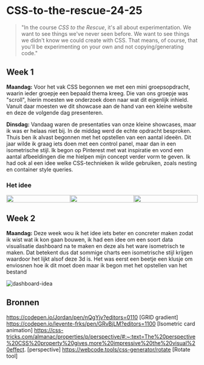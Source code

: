 # CSS-to-the-rescue-24-25
> "In the course *CSS to the Rescue*, it's all about experimentation. We want to see things we've never seen before. We want to see things we didn't know we could create with CSS. That means, of course, that you'll be experimenting on your own and not copying/generating code."

## Week 1
**Maandag:**
Voor het vak CSS begonnen we met een mini groepsopdracht, waarin ieder groepje een bepaald thema kreeg. Die van ons groepje was "scroll", hierin moesten we onderzoek doen naar wat dit eigenlijk inhield. Vanuit daar moesten we dit showcase aan de hand van een kleine website en deze de volgende dag presenteren.

**Dinsdag:**
Vandaag waren de presentaties van onze kleine showcases, maar ik was er helaas niet bij. In de middag werd de echte opdracht besproken. Thuis ben ik alvast begonnen met het opstellen van een aantal ideeën. Dit jaar wilde ik graag iets doen met een control panel, maar dan in een isometrische stijl. Ik begon op Pinterest met wat inspiratie en vond een aantal afbeeldingen die me hielpen mijn concept verder vorm te geven. Ik had ook al een idee welke CSS-technieken ik wilde gebruiken, zoals nesting en container style queries.

### Het idee

<div style="display: flex;" align="start">
  <img src="https://github.com/user-attachments/assets/53d3b238-4ca9-4a43-ad59-17aa6467eb8e" width="100%">
  <img src="https://github.com/user-attachments/assets/2e9cc6a5-afbf-498a-81e2-9cc188b4abff" width="100%">
  <img src="https://github.com/user-attachments/assets/e2750b3e-d168-4abf-9ade-5ce24e5223b1" width="100%">
</div>


## Week 2
**Maandag:**
Deze week wou ik het idee iets beter en concreter maken zodat ik wist wat ik kon gaan bouwen, ik had een idee om een soort data visualisatie dashboard na te maken en deze als het ware isometrisch te maken. Dat betekent dus dat sommige charts een isometrische stijl krijgen waardoor het lijkt alsof deze 3d is. Het was eerst een beetje een klusje om enviosnen hoe ik dit moet doen maar ik begon met het opstellen van het bestand

![dashboard-idea](https://github.com/user-attachments/assets/97255823-02da-4a9b-bbb4-8e7e3a140b1c)


## Bronnen
https://codepen.io/Jordan/pen/nQgYjv?editors=0110 [GRID gradient]
https://codepen.io/levente-frks/pen/GRvBjLM?editors=1100 [Isometric card animation]
https://css-tricks.com/almanac/properties/p/perspective/#:~:text=The%20perspective%20CSS%20property%20gives,more%20impressive%20the%20visual%20effect. [perspective]
https://webcode.tools/css-generator/rotate [Rotate tool]
